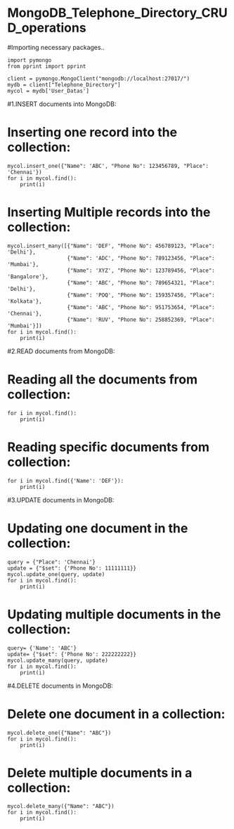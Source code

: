 # MongoDB_Telephone_Directory_CRUD_operations


#Importing necessary packages..

    import pymongo
    from pprint import pprint

    client = pymongo.MongoClient("mongodb://localhost:27017/")
    mydb = client["Telephone_Directory"]
    mycol = mydb['User_Datas']

#1.INSERT documents into MongoDB:

# Inserting one record into the collection:

    mycol.insert_one({"Name": 'ABC', "Phone No": 123456789, "Place": 'Chennai'})
    for i in mycol.find():
        print(i)

# Inserting Multiple records into the collection:

    mycol.insert_many([{"Name": 'DEF', "Phone No": 456789123, "Place": 'Delhi'},
                       {"Name": 'ADC', "Phone No": 789123456, "Place": 'Mumbai'},
                       {"Name": 'XYZ', "Phone No": 123789456, "Place": 'Bangalore'},
                       {"Name": 'ABC', "Phone No": 789654321, "Place": 'Delhi'},
                       {"Name": 'POQ', "Phone No": 159357456, "Place": 'Kolkata'},
                       {"Name": 'ABC', "Phone No": 951753654, "Place": 'Chennai'},
                       {"Name": 'RUV', "Phone No": 258852369, "Place": 'Mumbai'}])
    for i in mycol.find():
        print(i)


#2.READ documents from MongoDB:

# Reading all the documents from collection:

    for i in mycol.find():
        print(i)

# Reading specific documents from collection:

    for i in mycol.find({'Name': 'DEF'}):
        print(i)


#3.UPDATE documents in MongoDB:

# Updating one document in the collection:

    query = {"Place": 'Chennai'}
    update = {"$set": {'Phone No': 11111111}}
    mycol.update_one(query, update)
    for i in mycol.find():
        print(i)

# Updating multiple documents in the collection:

    query= {'Name': 'ABC'}
    update= {"$set": {'Phone No': 222222222}}
    mycol.update_many(query, update)
    for i in mycol.find():
        print(i)


#4.DELETE documents in MongoDB:

# Delete one document in a collection:

    mycol.delete_one({"Name": "ABC"})
    for i in mycol.find():
        print(i)

# Delete multiple documents in a collection:

    mycol.delete_many({"Name": "ABC"})
    for i in mycol.find():
        print(i)
